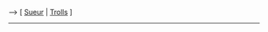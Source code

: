\--\> \[ [ Sueur](ThierrySueurFr "wikilink") \| [
Trolls](PatentTrollsEn "wikilink") \]

------------------------------------------------------------------------
